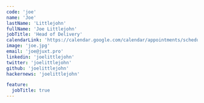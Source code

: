 ```yaml
---
code: 'joe'
name: 'Joe'
lastName: 'Littlejohn'
fullName: 'Joe Littlejohn'
jobTitle: 'Head of Delivery'
calendarLink: 'https://calendar.google.com/calendar/appointments/schedules/AcZssZ2cJ8bzj8OAv43p7Su3vJ_bjPO4wr_2wJVvXxTL_oPq0xeNPEG_iSYGT8of7HX-ldS3DUAMaWFP'
image: 'joe.jpg'
email: 'joe@juxt.pro'
linkedin: 'joelittlejohn'
twitter: 'joelittlejohn'
github: 'joelittlejohn'
hackernews: 'joelittlejohn'

feature:
  jobTitle: true
---
```

